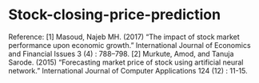 # Stock-closing-price-prediction
Reference: 
[1] Masoud, Najeb MH. (2017) “The impact of stock market performance upon economic growth.” International Journal of Economics and Financial Issues 3 (4) : 788–798.
[2] Murkute, Amod, and Tanuja Sarode. (2015) “Forecasting market price of stock using artificial neural network.” International Journal of Computer Applications 124 (12) : 11-15.
